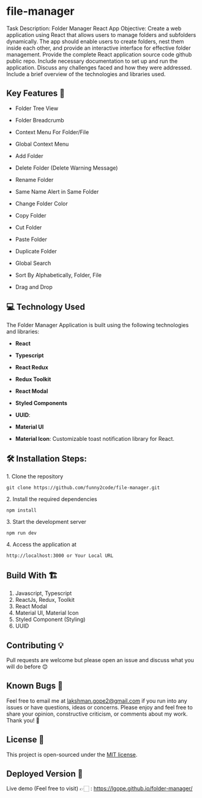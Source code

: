 # file-manager

Task Description: Folder Manager React App
Objective:
Create a web application using React that allows users to manage folders and subfolders dynamically. The app should enable users to create folders, nest them inside each other, and provide an interactive interface for effective folder management.
Provide the complete React application source code github public repo.
Include necessary documentation to set up and run the application.
Discuss any challenges faced and how they were addressed.
Include a brief overview of the technologies and libraries used.

## Key Features 📝

-   Folder Tree View
-   Folder Breadcrumb
-   Context Menu For Folder/File
-   Global Context Menu
-   Add Folder
-   Delete Folder (Delete Warning Message)
-   Rename Folder
-   Same Name Alert in Same Folder

-   Change Folder Color
-   Copy Folder
-   Cut Folder
-   Paste Folder
-   Duplicate Folder
-   Global Search
-   Sort By Alphabetically, Folder, File
-   Drag and Drop

## 💻 Technology Used

The Folder Manager Application is built using the following technologies and libraries:

-   **React**

-   **Typescript**

-   **React Redux**

-   **Redux Toolkit**

-   **React Modal**

-   **Styled Components**

-   **UUID**:

-   **Material UI**

-   **Material Icon**: Customizable toast notification library for React.

## 🛠️ Installation Steps:

<p>1. Clone the repository</p>

```
git clone https://github.com/funny2code/file-manager.git
```

<p>2. Install the required dependencies </p>

```
npm install
```

<p>3. Start the development server</p>

```
npm run dev
```
<p>4. Access the application at</p>

```
http://localhost:3000 or Your Local URL
```
## Build With 🏗️

1. Javascript, Typescript
2. ReactJs, Redux, Toolkit
3. React Modal
3. Material UI, Material Icon
3. Styled Component (Styling)
4. UUID

## Contributing 💡

Pull requests are welcome but please open an issue and discuss what you will do before 😊

## Known Bugs 🚨

Feel free to email me at lakshman.gope2@gmail.com if you run into any issues or have questions, ideas or concerns.
Please enjoy and feel free to share your opinion, constructive criticism, or comments about my work. Thank you! 🙂
## License 📄

This project is open-sourced under the [MIT license](https://opensource.org/licenses/MIT).

## Deployed Version 🚀
Live demo (Feel free to visit) 👉🏻 : https://lgope.github.io/folder-manager/